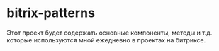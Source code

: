 # bitrix-patterns
Этот проект будет содержать основные компоненты, методы и т.д. которые используются мной ежедневно в проектах на битриксе.
